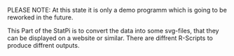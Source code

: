 PLEASE NOTE: 
At this state it is only a demo programm which is going to be reworked in the future.

This Part of the StatPi is to convert the data into some svg-files, that they can be displayed on a website or similar.
There are diffrent R-Scripts to produce diffrent outputs.
